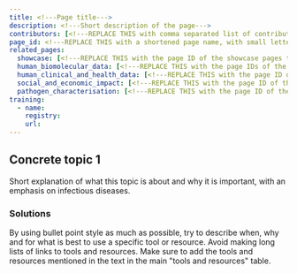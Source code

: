 ```yaml
---
title: <!---Page title--->
description: <!---Short description of the page--->
contributors: [<!---REPLACE THIS with comma separated list of contributors--->]
page_id: <!---REPLACE THIS with a shortened page name, with small letters and spaces, or an acronym in capital and small letters--->
related_pages: 
  showcase: [<!---REPLACE THIS with the page ID of the showcase pages that you want to list here as related pages--->]
  human_biomolecular_data: [<!---REPLACE THIS with the page IDs of the human_biomolecular_data pages that you want to list here as related pages--->]
  human_clinical_and_health_data: [<!---REPLACE THIS with the page ID of the human_clinical_and_health_data pages that you want to list here as related pages--->]
  social_and_economic_impact: [<!---REPLACE THIS with the page ID of the social_and_economic_impact pages that you want to list here as related pages--->]
  pathogen_characterisation: [<!---REPLACE THIS with the page ID of the pathogen_characterisation pages that you want to list here as related pages--->]
training:
  - name:
    registry:
    url:
---
```


## Concrete topic 1 <!-- Example: Metadata harmonisation-->

Short explanation of what this topic is about and why it is important, with an emphasis on infectious diseases.


### Solutions <!-- do not delete this heading and write your text below it -->

By using bullet point style as much as possible, try to describe when, why and for what is best to use a specific tool or resource. 
Avoid making long lists of links to tools and resources.
Make sure to add the tools and resources mentioned in the text in the main "tools and resources" table.


